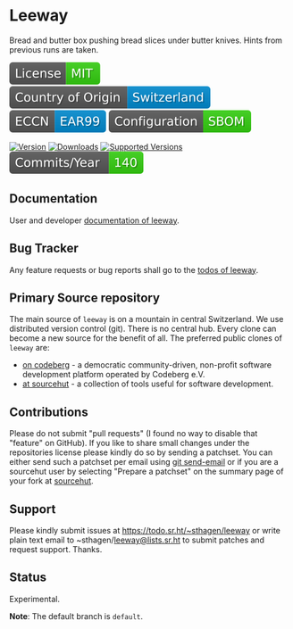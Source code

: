 # Leeway

Bread and butter box pushing bread slices under butter knives. Hints from previous runs are taken.

[![License](docs/badges/license-spdx-mit.svg)](https://git.sr.ht/~sthagen/leeway/tree/default/item/LICENSE)
[![Country of Origin](docs/badges/country-of-origin-name-switzerland-neutral.svg)](https://git.sr.ht/~sthagen/leeway/tree/default/item/COUNTRY-OF-ORIGIN)
[![Export Classification Control Number (ECCN)](docs/badges/export-control-classification-number_eccn-ear99-neutral.svg)](https://git.sr.ht/~sthagen/leeway/tree/default/item/EXPORT-CONTROL-CLASSIFICATION-NUMBER)
[![Configuration](docs/badges/configuration-sbom.svg)](https://git.sr.ht/~sthagen/leeway/tree/default/item/docs/third-party/README.md)

[![Version](https://img.shields.io/pypi/v/leeway.svg?style=flat)](https://pypi.python.org/pypi/leeway/)
[![Downloads](https://static.pepy.tech/badge/leeway/month)](https://pepy.tech/project/leeway)
[![Supported Versions](https://img.shields.io/pypi/pyversions/leeway.svg?style=flat)](https://pypi.python.org/pypi/leeway/)
[![Maintenance Status](docs/badges/commits-per-year.svg)](https://git.sr.ht/~sthagen/leeway/log)

## Documentation

User and developer [documentation of leeway](https://codes.dilettant.life/docs/leeway).

## Bug Tracker

Any feature requests or bug reports shall go to the [todos of leeway](https://todo.sr.ht/~sthagen/leeway).

## Primary Source repository

The main source of `leeway` is on a mountain in central Switzerland.
We use distributed version control (git).
There is no central hub.
Every clone can become a new source for the benefit of all.
The preferred public clones of `leeway` are:

* [on codeberg](https://codeberg.org/sthagen/leeway) - a democratic community-driven, non-profit software development platform operated by Codeberg e.V.
* [at sourcehut](https://git.sr.ht/~sthagen/leeway) - a collection of tools useful for software development.

## Contributions

Please do not submit "pull requests" (I found no way to disable that "feature" on GitHub).
If you like to share small changes under the repositories license please kindly do so by sending a patchset.
You can either send such a patchset per email using [git send-email](https://git-send-email.io) or 
if you are a sourcehut user by selecting "Prepare a patchset" on the summary page of your fork at [sourcehut](https://git.sr.ht/).

## Support

Please kindly submit issues at https://todo.sr.ht/~sthagen/leeway or write plain text email to ~sthagen/leeway@lists.sr.ht to submit patches and request support. Thanks.

## Status

Experimental.

**Note**: The default branch is `default`.
